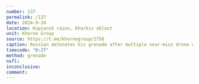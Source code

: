 ```yaml
---
number: 137
permalink: /137
date: 2024-9-24
location: Kupiansk raion, Kharkiv oblast
unit: Khorne Group
source: https://t.me/khornegroup/2756
caption: Russian detonates his grenade after multiple near-miss drone drops
timecode: "0:27"
method: grenade
nsfl: 
inconclusive: 
comment: 
---
```

<script async src="https://telegram.org/js/telegram-widget.js?22" data-telegram-post="khornegroup/2756" data-width="100%" data-userpic="false"></script>